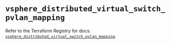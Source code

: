 # `vsphere_distributed_virtual_switch_pvlan_mapping`

Refer to the Terraform Registry for docs: [`vsphere_distributed_virtual_switch_pvlan_mapping`](https://registry.terraform.io/providers/vmware/vsphere/2.14.0/docs/resources/distributed_virtual_switch_pvlan_mapping).
